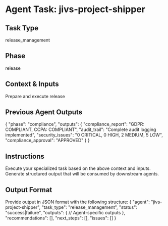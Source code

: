 # Agent Task: jivs-project-shipper

## Task Type
release_management

## Phase
release

## Context & Inputs
Prepare and execute release

## Previous Agent Outputs
{
  "phase": "compliance",
  "outputs": {
    "compliance_report": "GDPR: COMPLIANT, CCPA: COMPLIANT",
    "audit_trail": "Complete audit logging implemented",
    "security_issues": "0 CRITICAL, 0 HIGH, 2 MEDIUM, 5 LOW",
    "compliance_approval": "APPROVED"
  }
}

## Instructions
Execute your specialized task based on the above context and inputs.
Generate structured output that will be consumed by downstream agents.

## Output Format
Provide output in JSON format with the following structure:
{
  "agent": "jivs-project-shipper",
  "task_type": "release_management",
  "status": "success|failure",
  "outputs": {
    // Agent-specific outputs
  },
  "recommendations": [],
  "next_steps": [],
  "issues": []
}
